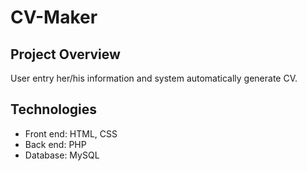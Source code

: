 # CV-Maker


## Project Overview
User entry her/his information and system automatically generate CV.

## Technologies

- Front end: HTML, CSS
- Back end: PHP
- Database: MySQL

